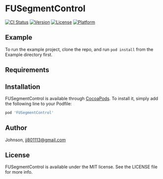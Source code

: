 # FUSegmentControl

[![CI Status](https://img.shields.io/travis/Johnson/FUSegmentControl.svg?style=flat)](https://travis-ci.org/Johnson/FUSegmentControl)
[![Version](https://img.shields.io/cocoapods/v/FUSegmentControl.svg?style=flat)](https://cocoapods.org/pods/FUSegmentControl)
[![License](https://img.shields.io/cocoapods/l/FUSegmentControl.svg?style=flat)](https://cocoapods.org/pods/FUSegmentControl)
[![Platform](https://img.shields.io/cocoapods/p/FUSegmentControl.svg?style=flat)](https://cocoapods.org/pods/FUSegmentControl)

## Example

To run the example project, clone the repo, and run `pod install` from the Example directory first.

## Requirements

## Installation

FUSegmentControl is available through [CocoaPods](https://cocoapods.org). To install
it, simply add the following line to your Podfile:

```ruby
pod 'FUSegmentControl'
```

## Author

Johnson, jj801113@gmail.com

## License

FUSegmentControl is available under the MIT license. See the LICENSE file for more info.

